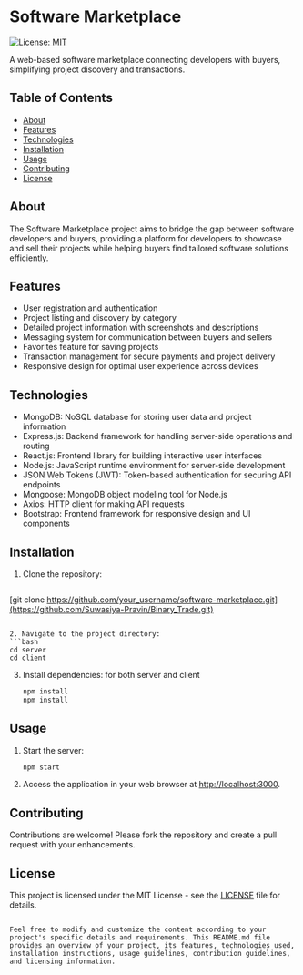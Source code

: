 
# Software Marketplace

[![License: MIT](https://img.shields.io/badge/License-MIT-yellow.svg)](https://opensource.org/licenses/MIT)

A web-based software marketplace connecting developers with buyers, simplifying project discovery and transactions.

## Table of Contents

- [About](#about)
- [Features](#features)
- [Technologies](#technologies)
- [Installation](#installation)
- [Usage](#usage)
- [Contributing](#contributing)
- [License](#license)

## About

The Software Marketplace project aims to bridge the gap between software developers and buyers, providing a platform for developers to showcase and sell their projects while helping buyers find tailored software solutions efficiently.

## Features

- User registration and authentication
- Project listing and discovery by category
- Detailed project information with screenshots and descriptions
- Messaging system for communication between buyers and sellers
- Favorites feature for saving projects
- Transaction management for secure payments and project delivery
- Responsive design for optimal user experience across devices

## Technologies

- MongoDB: NoSQL database for storing user data and project information
- Express.js: Backend framework for handling server-side operations and routing
- React.js: Frontend library for building interactive user interfaces
- Node.js: JavaScript runtime environment for server-side development
- JSON Web Tokens (JWT): Token-based authentication for securing API endpoints
- Mongoose: MongoDB object modeling tool for Node.js
- Axios: HTTP client for making API requests
- Bootstrap: Frontend framework for responsive design and UI components

## Installation

1. Clone the repository:
   ```bash
[git clone https://github.com/your_username/software-marketplace.git](https://github.com/Suwasiya-Pravin/Binary_Trade.git)
   ```

2. Navigate to the project directory:
   ```bash
   cd server
   cd client
   ```

3. Install dependencies: for both server and client
   ```bash
   npm install
   npm install 
   ```

## Usage

1. Start the server:
   ```bash
   npm start
   ```

2. Access the application in your web browser at [http://localhost:3000](http://localhost:3000).

## Contributing

Contributions are welcome! Please fork the repository and create a pull request with your enhancements.

## License

This project is licensed under the MIT License - see the [LICENSE](LICENSE) file for details.
```

Feel free to modify and customize the content according to your project's specific details and requirements. This README.md file provides an overview of your project, its features, technologies used, installation instructions, usage guidelines, contribution guidelines, and licensing information.

